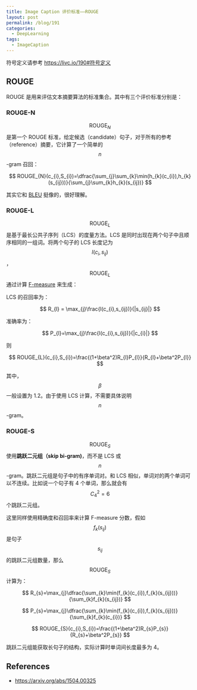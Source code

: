 ```yaml
---
title: Image Caption 评价标准——ROUGE
layout: post
permalink: /blog/191
categories:
  - DeepLearning
tags:
  - ImageCaption
---
```


符号定义请参考 <https://livc.io/190#符号定义>

## ROUGE

ROUGE 是用来评估文本摘要算法的标准集合。其中有三个评价标准分别是：

### ROUGE-N

$$ \mathrm{ROUGE}_{N} $$ 是第一个 ROUGE 标准，给定候选（candidate）句子，对于所有的参考（reference）摘要，它计算了一个简单的 $$n$$-gram 召回：

$$
ROUGE_{N}(c_{i},S_{i})=\dfrac{\sum_{j}\sum_{k}\min(h_{k}(c_{i}),h_{k}(s_{ij}))}{\sum_{j}\sum_{k}h_{k}(s_{ij})}
$$

其实它和 [BLEU](https://livc.io/190) 挺像的，很好理解。

### ROUGE-L

$$  \mathrm{ROUGE}_{L} $$ 是基于最长公共子序列（LCS）的度量方法。LCS 是同时出现在两个句子中且顺序相同的一组词。将两个句子的 LCS 长度记为 $$l(c_{i},s_{ij})$$ ，$$  \mathrm{ROUGE}_{L} $$  通过计算 [F-measure](https://en.wikipedia.org/wiki/F1_score) 来生成：

LCS 的召回率为：

$$
R_{l} = \max_{j}\frac{l(c_{i},s_{ij})}{|s_{ij}|}
$$

准确率为：

$$
P_{l}=\max_{j}\frac{l(c_{i},s_{ij})}{|c_{i}|}
$$

则

$$
ROUGE_{L}(c_{i},S_{i})=\frac{(1+\beta^2)R_{l}P_{l}}{R_{l}+\beta^2P_{l}}
$$

其中，$$\beta$$ 一般设置为 1.2。由于使用 LCS 计算，不需要具体说明 $$n$$-gram。

### ROUGE-S

$$  \mathrm{ROUGE}_{S} $$ 使用**跳跃二元组（skip bi-gram)**，而不是 LCS 或 $$n$$-gram。跳跃二元组是句子中的有序单词对。和 LCS 相似，单词对的两个单词可以不连续。比如说一个句子有 4 个单词，那么就会有$$C_{4}^{2}=6$$个跳跃二元组。

这里同样使用精确度和召回率来计算 F-measure 分数，假如 $$f_{k}(s_{ij})$$ 是句子 $$s_{ij}$$ 的跳跃二元组数量，那么 $$  \mathrm{ROUGE}_{S} $$ 计算为：

$$
R_{s}=\max_{j}\dfrac{\sum_{k}\min(f_{k}(c_{i}),f_{k}(s_{ij}))}{\sum_{k}f_{k}(s_{ij})}
$$

$$
P_{s}=\max_{j}\dfrac{\sum_{k}\min(f_{k}(c_{i}),f_{k}(s_{ij}))}{\sum_{k}f_{k}(c_{i})}
$$

$$
ROUGE_{S}(c_{i},S_{i})=\frac{(1+\beta^2)R_{s}P_{s}}{R_{s}+\beta^2P_{s}}
$$

跳跃二元组能获取长句子的结构，实际计算时单词间长度最多为 4。

## References

- <https://arxiv.org/abs/1504.00325>
